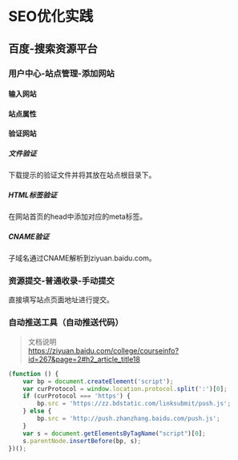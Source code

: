 # SEO优化实践
## 百度-搜索资源平台
### 用户中心-站点管理-添加网站
#### 输入网站
#### 站点属性
#### 验证网站
##### 文件验证
下载提示的验证文件并将其放在站点根目录下。
##### HTML标签验证
在网站首页的head中添加对应的meta标签。
##### CNAME验证
子域名通过CNAME解析到ziyuan.baidu.com。
### 资源提交-普通收录-手动提交
直接填写站点页面地址进行提交。
### 自动推送工具（自动推送代码）
> 文档说明  
> https://ziyuan.baidu.com/college/courseinfo?id=267&page=2#h2_article_title18  
```js
(function () {
    var bp = document.createElement('script');
    var curProtocol = window.location.protocol.split(':')[0];
    if (curProtocol === 'https') {
        bp.src = 'https://zz.bdstatic.com/linksubmit/push.js';
    } else {
        bp.src = 'http://push.zhanzhang.baidu.com/push.js';
    }
    var s = document.getElementsByTagName("script")[0];
    s.parentNode.insertBefore(bp, s);
})();
```

